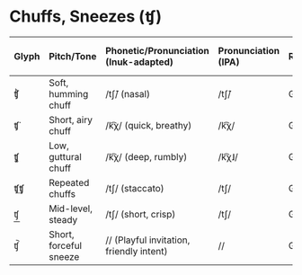 # **Chuffs, Sneezes (ʧ)**

| Glyph | Pitch/Tone | Phonetic/Pronunciation (Inuk-adapted) | Pronunciation (IPA) | Role | Valence (Pleasant, Unpleasant) | Arousal (Calm, Excited) |
| :--- | :--- | :--- | :--- | :--- | :--- | :--- |
| ʧͪ | Soft, humming chuff | /tʃ̃/ (nasal) | /tʃ̃/ | General | Pleasant | Calm |
| ʧ͘ | Short, airy chuff | /k͡χ/ (quick, breathy) | /k͡χ/ | General | Pleasant | Calm |
| ʧ͚ | Low, guttural chuff | /k͡χ/ (deep, rumbly) | /k͡χ˩/ | General | Pleasant | Calm |
| ʧ͢ʧ | Repeated chuffs | /tʃ/ (staccato) | /tʃ/ | General | Unpleasant | Excited |
| ʧ︭ | Mid-level, steady | /tʃ/ (short, crisp) | /tʃ/ | General | Unpleasant | Neutral |
| ʧ︡ | Short, forceful sneeze | // (Playful invitation, friendly intent) | // | General | Neutral | Calm |
